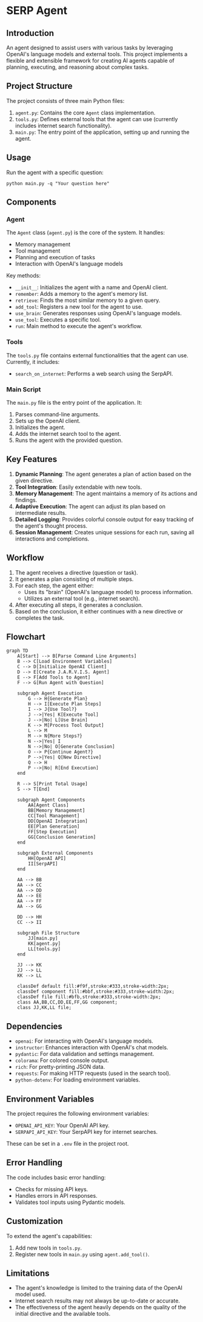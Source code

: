 # SERP Agent

## Introduction

An agent designed to assist users with various tasks by leveraging OpenAI's language models and external tools. This project implements a flexible and extensible framework for creating AI agents capable of planning, executing, and reasoning about complex tasks.

## Project Structure

The project consists of three main Python files:

1. `agent.py`: Contains the core `Agent` class implementation.
2. `tools.py`: Defines external tools that the agent can use (currently includes internet search functionality).
3. `main.py`: The entry point of the application, setting up and running the agent.

## Usage

Run the agent with a specific question:

```
python main.py -q "Your question here"
```

## Components

### Agent

The `Agent` class (`agent.py`) is the core of the system. It handles:

- Memory management
- Tool management
- Planning and execution of tasks
- Interaction with OpenAI's language models

Key methods:
- `__init__`: Initializes the agent with a name and OpenAI client.
- `remember`: Adds a memory to the agent's memory list.
- `retrieve`: Finds the most similar memory to a given query.
- `add_tool`: Registers a new tool for the agent to use.
- `use_brain`: Generates responses using OpenAI's language models.
- `use_tool`: Executes a specific tool.
- `run`: Main method to execute the agent's workflow.

### Tools

The `tools.py` file contains external functionalities that the agent can use. Currently, it includes:

- `search_on_internet`: Performs a web search using the SerpAPI.

### Main Script

The `main.py` file is the entry point of the application. It:

1. Parses command-line arguments.
2. Sets up the OpenAI client.
3. Initializes the agent.
4. Adds the internet search tool to the agent.
5. Runs the agent with the provided question.

## Key Features

1. **Dynamic Planning**: The agent generates a plan of action based on the given directive.
2. **Tool Integration**: Easily extendable with new tools.
3. **Memory Management**: The agent maintains a memory of its actions and findings.
4. **Adaptive Execution**: The agent can adjust its plan based on intermediate results.
5. **Detailed Logging**: Provides colorful console output for easy tracking of the agent's thought process.
6. **Session Management**: Creates unique sessions for each run, saving all interactions and completions.

## Workflow

1. The agent receives a directive (question or task).
2. It generates a plan consisting of multiple steps.
3. For each step, the agent either:
   - Uses its "brain" (OpenAI's language model) to process information.
   - Utilizes an external tool (e.g., internet search).
4. After executing all steps, it generates a conclusion.
5. Based on the conclusion, it either continues with a new directive or completes the task.

## Flowchart

```mermaid
graph TD
    A[Start] --> B[Parse Command Line Arguments]
    B --> C[Load Environment Variables]
    C --> D[Initialize OpenAI Client]
    D --> E[Create J.A.R.V.I.S. Agent]
    E --> F[Add Tools to Agent]
    F --> G[Run Agent with Question]

    subgraph Agent Execution
        G --> H{Generate Plan}
        H --> I[Execute Plan Steps]
        I --> J{Use Tool?}
        J -->|Yes| K[Execute Tool]
        J -->|No| L[Use Brain]
        K --> M[Process Tool Output]
        L --> M
        M --> N{More Steps?}
        N -->|Yes| I
        N -->|No| O[Generate Conclusion]
        O --> P{Continue Agent?}
        P -->|Yes| Q[New Directive]
        Q --> H
        P -->|No| R[End Execution]
    end

    R --> S[Print Total Usage]
    S --> T[End]

    subgraph Agent Components
        AA[Agent Class]
        BB[Memory Management]
        CC[Tool Management]
        DD[OpenAI Integration]
        EE[Plan Generation]
        FF[Step Execution]
        GG[Conclusion Generation]
    end

    subgraph External Components
        HH[OpenAI API]
        II[SerpAPI]
    end

    AA --> BB
    AA --> CC
    AA --> DD
    AA --> EE
    AA --> FF
    AA --> GG

    DD --> HH
    CC --> II

    subgraph File Structure
        JJ[main.py]
        KK[agent.py]
        LL[tools.py]
    end

    JJ --> KK
    JJ --> LL
    KK --> LL

    classDef default fill:#f9f,stroke:#333,stroke-width:2px;
    classDef component fill:#bbf,stroke:#333,stroke-width:2px;
    classDef file fill:#bfb,stroke:#333,stroke-width:2px;
    class AA,BB,CC,DD,EE,FF,GG component;
    class JJ,KK,LL file;
```

## Dependencies

- `openai`: For interacting with OpenAI's language models.
- `instructor`: Enhances interaction with OpenAI's chat models.
- `pydantic`: For data validation and settings management.
- `colorama`: For colored console output.
- `rich`: For pretty-printing JSON data.
- `requests`: For making HTTP requests (used in the search tool).
- `python-dotenv`: For loading environment variables.

## Environment Variables

The project requires the following environment variables:

- `OPENAI_API_KEY`: Your OpenAI API key.
- `SERPAPI_API_KEY`: Your SerpAPI key for internet searches.

These can be set in a `.env` file in the project root.

## Error Handling

The code includes basic error handling:

- Checks for missing API keys.
- Handles errors in API responses.
- Validates tool inputs using Pydantic models.

## Customization

To extend the agent's capabilities:

1. Add new tools in `tools.py`.
2. Register new tools in `main.py` using `agent.add_tool()`.

## Limitations

- The agent's knowledge is limited to the training data of the OpenAI model used.
- Internet search results may not always be up-to-date or accurate.
- The effectiveness of the agent heavily depends on the quality of the initial directive and the available tools.